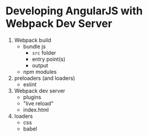 
# Developing AngularJS with Webpack Dev Server

1. Webpack build
    * bundle js
        * `src` folder
        * entry point(s)
        * output
    * npm modules
2. preloaders (and loaders)
    * eslint
3. Webpack dev server
    * plugins
    * "live reload"
    * index.html
4. loaders
    * css
    * babel